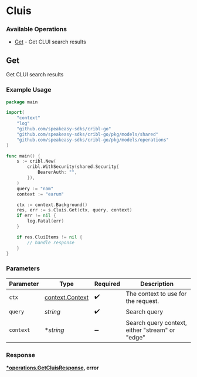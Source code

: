 # Cluis

### Available Operations

* [Get](#get) - Get CLUI search results

## Get

Get CLUI search results

### Example Usage

```go
package main

import(
	"context"
	"log"
	"github.com/speakeasy-sdks/cribl-go"
	"github.com/speakeasy-sdks/cribl-go/pkg/models/shared"
	"github.com/speakeasy-sdks/cribl-go/pkg/models/operations"
)

func main() {
    s := cribl.New(
        cribl.WithSecurity(shared.Security{
            BearerAuth: "",
        }),
    )
    query := "nam"
    context := "earum"

    ctx := context.Background()
    res, err := s.Cluis.Get(ctx, query, context)
    if err != nil {
        log.Fatal(err)
    }

    if res.CluiItems != nil {
        // handle response
    }
}
```

### Parameters

| Parameter                                             | Type                                                  | Required                                              | Description                                           |
| ----------------------------------------------------- | ----------------------------------------------------- | ----------------------------------------------------- | ----------------------------------------------------- |
| `ctx`                                                 | [context.Context](https://pkg.go.dev/context#Context) | :heavy_check_mark:                                    | The context to use for the request.                   |
| `query`                                               | *string*                                              | :heavy_check_mark:                                    | Search query                                          |
| `context`                                             | **string*                                             | :heavy_minus_sign:                                    | Search query context, either "stream" or "edge"       |


### Response

**[*operations.GetCluisResponse](../../models/operations/getcluisresponse.md), error**

